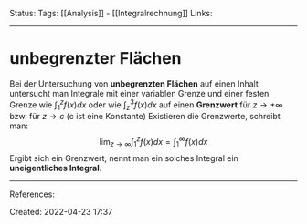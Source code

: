 Status:
Tags: [[Analysis]] - [[Integralrechnung]]
Links:
___
# unbegrenzter Flächen
Bei der Untersuchung von **unbegrenzten Flächen** auf einen Inhalt untersucht man Integrale mit einer variablen Grenze und einer festen Grenze wie $\int_1^zf(x)dx$ oder wie $\int_z^3f(x)dx$ auf einen **Grenzwert** für $z\to \pm \infty$ bzw. für $z\to c$ (c ist eine Konstante)
Existieren die Grenzwerte, schreibt man: $$\lim_{z\to\infty}\int_1^zf(x)dx=\int_1^{\infty}f(x)dx$$
Ergibt sich ein Grenzwert, nennt man ein solches Integral ein **uneigentliches Integral**.
___
References:

Created: 2022-04-23 17:37